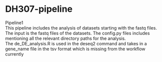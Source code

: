 # DH307-pipeline
Pipeline1<br/>
This pipeline includes the analysis of datasets starting with the fastq files.<br/>
The input is the fastq files of the datasets. The config.py files includes mentioning all the relevant directory paths for the analysis.<br/>
The de_DE_analysis.R is used in the deseq2 command and takes in a gene_name file in the tsv format which is missing from the workflow currently
